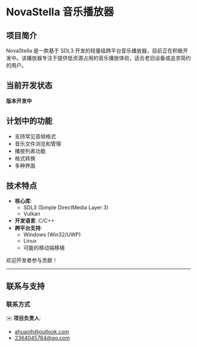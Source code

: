 # NovaStella 音乐播放器

## 项目简介

NovaStella 是一款基于 SDL3 开发的轻量级跨平台音乐播放器，目前正在积极开发中。该播放器专注于提供低资源占用的音乐播放体验，适合老旧设备或追求简约的用户。

## 当前开发状态

**版本开发中**  

## 计划中的功能

- 支持常见音频格式
- 音乐文件浏览和管理
- 播放列表功能
- 格式转换
- 多种界面

## 技术特点

- **核心库**:
  - SDL3 (Simple DirectMedia Layer 3)
  - Vulkan
- **开发语言**: C/C++
- **跨平台支持**:
  - Windows (Win32/UWP)
  - Linux
  - 可能的移动端移植


欢迎开发者参与贡献！


---



## 联系与支持

### 联系方式
✉️ **项目负责人**: 
- ahuaoih@outlook.com 
- 2364045784@qq.com
